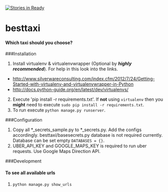 [![Stories in Ready](https://badge.waffle.io/rmad17/besttaxi.png?label=ready&title=Ready)](https://waffle.io/rmad17/besttaxi)
# besttaxi
#### Which taxi should you choose?




###Installation
1. Install virtualenv & virtualenvwrapper (Optional by *__highly recommended__*). For help in this look into the links.
  * http://www.silverwareconsulting.com/index.cfm/2012/7/24/Getting-Started-with-virtualenv-and-virtualenvwrapper-in-Python
  * http://docs.python-guide.org/en/latest/dev/virtualenvs/
2. Execute 'pip install -r requirements.txt'. If __not__ using `virtualenv` then you __might__  need to execute `sudo pip install -r requirements.txt`.
3. To run execute `python manage.py runserver`.

###Configuration
1. Copy all *_secrets_sample.py to *_secrets.py. Add the configs accordingly. besttaxi/basesecrets.py database is not required currently. Database can be set empty `DATABASES = {}`. 
2. UBER_API_KEY and GOOGLE_MAPS_KEY is required to run uber requests. Use Google Maps Direction API. 

###Development
#### To see all available urls
1. `python manage.py show_urls`
